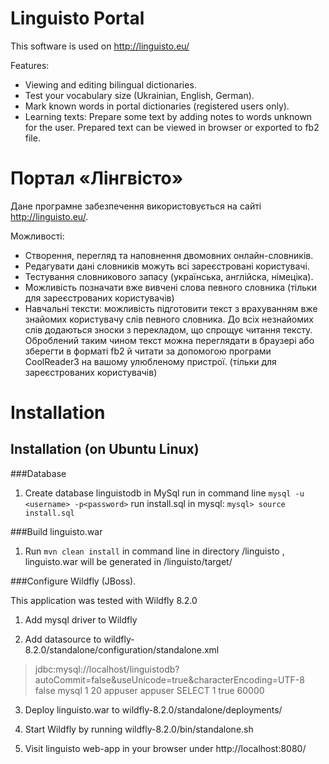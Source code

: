 Linguisto Portal
================
This software is used on http://linguisto.eu/

Features:
* Viewing and editing bilingual dictionaries.
* Test your vocabulary size (Ukrainian, English, German).
* Mark known words in portal dictionaries (registered users only).
* Learning texts: Prepare some text by adding notes to words unknown for the user. Prepared text can be viewed in browser or exported to fb2 file.

Портал «Лінгвісто»
==================
Дане програмне забезпечення використовується на сайті http://linguisto.eu/.

Можливості:
* Створення, перегляд та наповнення двомовних онлайн-словників.
* Редагувати дані словників можуть всі зареєстровані користувачі.
* Тестування словникового запасу (українська, англійска, німеціка).
* Можливість позначати вже вивчені слова певного словника (тільки для зареєстрованих користувачів)
* Навчальні тексти: можливість підготовити текст з врахуванням вже знайомих користувачу слів певного словника. До всіх незнайомих слів додаються зноски з перекладом, що спрощує читання тексту. Оброблений таким чином текст можна переглядати в браузері або зберегти в форматі fb2 й читати за допомогою програми CoolReader3 на вашому улюбленому пристрої. (тільки для зареєстрованих користувачів)


Installation
============


Installation (on Ubuntu Linux)
------------

###Database

1. Create database linguistodb in MySql
   run in command line `mysql -u <username> -p<password>`
   run install.sql in mysql: `mysql> source install.sql`

###Build linguisto.war

1. Run `mvn clean install` in command line in directory /linguisto , linguisto.war will be generated in /linguisto/target/

###Configure Wildfly (JBoss).

This application was tested with Wildfly 8.2.0

1. Add mysql driver to Wildfly

2. Add datasource to wildfly-8.2.0/standalone/configuration/standalone.xml

<blockquote>
        <datasource jndi-name="java:jboss/datasources/MySQLDS" pool-name="MySQLDS" enabled="true" use-java-context="true" spy="true" use-ccm="true">
            <connection-url>jdbc:mysql://localhost/linguistodb?autoCommit=false&amp;useUnicode=true&amp;characterEncoding=UTF-8</connection-url>
            <connection-property name="autoCommit">false</connection-property>
            <driver>mysql</driver>
            <pool>
                <min-pool-size>1</min-pool-size>
                <max-pool-size>20</max-pool-size>
            </pool>
            <security>
                <user-name>appuser</user-name>
                <password>appuser</password>
            </security>
            <validation>
                <check-valid-connection-sql>SELECT 1</check-valid-connection-sql>
                <background-validation>true</background-validation>
                <background-validation-millis>60000</background-validation-millis>
            </validation>
        </datasource>
</blockquote>

3. Deploy linguisto.war to wildfly-8.2.0/standalone/deployments/

4. Start Wildfly by running wildfly-8.2.0/bin/standalone.sh

5. Visit linguisto web-app in your browser under http://localhost:8080/
